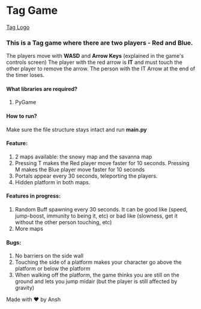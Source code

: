 # Tag Game
[Tag Logo](assets/TagLogo.png)

### This is a **Tag game** where there are two players - Red and Blue.
The players move with **WASD** and **Arrow Keys** (explained in the game's controls screen)
The player with the red arrow is **IT** and must touch the other player to remove the arrow.
The person with the IT Arrow at the end of the timer loses.

#### What libraries are required?
  1. PyGame

#### How to run?
Make sure the file structure stays intact and run **main.py**


#### Feature:
  1. 2 maps available: the snowy map and the savanna map
  2. Pressing T makes the Red player move faster for 10 seconds. Pressing M makes the Blue player move faster for 10 seconds
  3. Portals appear every 30 seconds, teleporting the players.
  4. Hidden platform in both maps.

#### Features in progress:
  1. Random Buff spawning every 30 seconds. It can be good like (speed, jump-boost, immunity to being it, etc) or bad like (slowness, get it without the other person touching, etc)
  2. More maps

#### Bugs:  
  1. No barriers on the side wall
  2. Touching the side of a platform makes your character go above the platform or below the platform
  3. When walking off the platform, the game thinks you are still on the ground and lets you jump midair (but the player is still affected by gravity)


Made with ❤️ by Ansh
